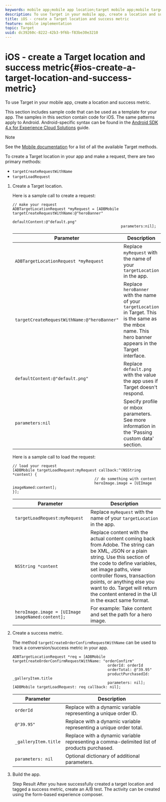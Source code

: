 ```yaml
---
keywords: mobile app;mobile app location;target mobile app;mobile target locations;mobile app success metrics
description: To use Target in your mobile app, create a location and success metric.
title: iOS - create a Target location and success metric
feature: mobile implementation
topic: Target
uuid: dc39260c-8222-42b3-9f6b-f83be30e3210
---
```


# iOS - create a Target location and success metric{#ios-create-a-target-location-and-success-metric}

To use Target in your mobile app, create a location and success metric.

This section includes sample code that can be used as a template for your app. The samples in this section contain code for iOS. The same patterns apply to Android. Android-specific syntax can be found in the [Android SDK 4.x for Experience Cloud Solutions](https://docs.adobe.com/content/help/en/mobile-services/android/target-android/target-main.html) guide.

>[!NOTE]
>
>See the [Mobile documentation](https://docs.adobe.com/content/help/en/mobile-services/ios/target-ios/c-target-methods.html) for a list of all the available Target methods.

To create a Target location in your app and make a request, there are two primary methods:

* `targetCreateRequestWithName` 
* `targetLoadRequest`

1. Create a Target location.

   Here is a sample call to create a request:

   ```
   // make your request 
   ADBTargetLocationRequest *myRequest = [ADBMobile targetCreateRequestWithName:@"heroBanner" 
                                                    defaultContent:@"default.png" 
                                                    parameters:nil];
   ```

   |  Parameter  | Description  |
   |---|---|
   |  `ADBTargetLocationRequest *myRequest`  | Replace `myRequest` with the name of your `targetLocation` in the app.  |
   |  `targetCreateRequestWithName:@"heroBanner"`  | Replace `heroBanner` with the name of your `targetLocation` in Target. This is the same as the mbox name. This hero banner appears in the Target interface.  |
   |  `defaultContent:@"default.png"`  | Replace `default.png` with the value the app uses if Target doesn't respond.  |
   |  `parameters:nil`  | Specify profile or mbox parameters. See more information in the 'Passing custom data' section.  |

   Here is a sample call to load the request:

   ```
   // load your request 
   [ADBMobile targetLoadRequest:myRequest callback:^(NSString *content) { 
                                        // do something with content 
                                        heroImage.image = [UIImage imageNamed:content]; 
   }];
   ```

   |  Parameter  | Description  |
   |---|---|
   |  `targetLoadRequest:myRequest`  | Replace `myRequest` with the name of your `targetLocation` in the app.  |
   |  `NSString *content`  | Replace content with the actual content coming back from Adobe. The string can be XML, JSON or a plain string. Use this section of the code to define variables, set image paths, view controller flows, transaction points, or anything else you want to do. Target will return the content entered in the UI in the exact same format.  |
   |  `heroImage.image = [UIImage imageNamed:content];`  | For example: Take content and set the path for a hero image.  |

1. Create a success metric.

   The method `targetCreateOrderConfirmRequestWithName` can be used to track a conversion/success metric in your app.

   ```
   ADBTargetLocationRequest *req = [ADBMobile targetCreateOrderConfirmRequestWithName: "orderConfirm" 
                                              orderId: orderId 
                                              orderTotal: @"39.95" 
                                              productPurchasedId: _galleryItem.title 
                                              parameters: nil]; 
   [ADBMobile targetLoadRequest: req callback: nil];
   ```

   |  Parameter  | Description  |
   |---|---|
   |  `orderId`  | Replace with a dynamic variable representing a unique order ID.  |
   |  `@"39.95"`  | Replace with a dynamic variable representing a unique order total.  |
   |  `_galleryItem.title`  | Replace with a dynamic variable representing a comma-delimited list of products purchased.  |
   |  `parameters: nil`  | Optional dictionary of additional parameters.  |

1. Build the app.

   Step Result After you have successfully created a target location and tagged a success metric, create an A/B test. The activity can be created using the form-based experience composer. 
